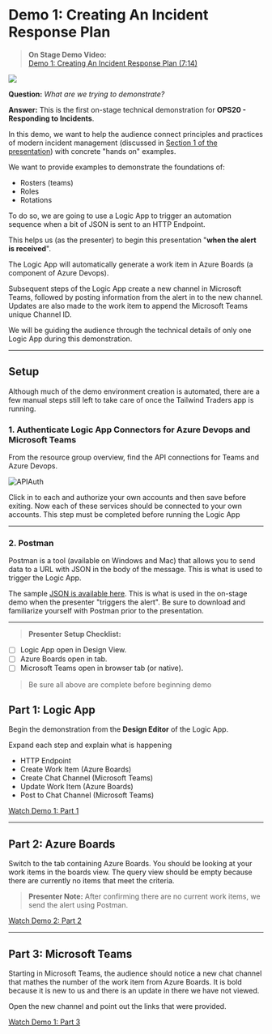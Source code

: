 # Demo 1: Creating An Incident Response Plan

>**On Stage Demo Video:**<br/>
[Demo 1: Creating An Incident Response Plan (7:14)](https://globaleventcdn.blob.core.windows.net/assets/ops/ops10/video/Demo1-ApplicationMap.mp4)

[![](https://globaleventcdn.blob.core.windows.net/assets/ops/ops20/screenshots/ops20-demo1.png)](https://globaleventcdn.blob.core.windows.net/assets/ops/ops10/video/Demo1-ApplicationMap.mp4)

**Question:** *What are we trying to demonstrate?*

**Answer:**
This is the first on-stage technical demonstration for **OPS20 - Responding to Incidents**.

In this demo, we want to help the audience connect principles and practices of modern incident management (discussed in [Section 1 of the presentation](../../slides/section/01/README.md)) with concrete "hands on" examples.

We want to provide examples to demonstrate the foundations of:

- Rosters (teams)
- Roles
- Rotations

To do so, we are going to use a Logic App to trigger an automation sequence when a bit of JSON is sent to an HTTP Endpoint.

This helps us (as the presenter) to begin this presentation "**when the alert is received**".

The Logic App will automatically generate a work item in Azure Boards (a component of Azure Devops).

Subsequent steps of the Logic App create a new channel in Microsoft Teams, followed by posting information from the alert in to the new channel. Updates are also made to the work item to append the Microsoft Teams unique Channel ID.

We will be guiding the audience through the technical details of only one Logic App during this demonstration.

---

## Setup

Although much of the demo environment creation is automated, there are a few manual steps still left to take care of once the Tailwind Traders app is running.

### 1. Authenticate Logic App Connectors for Azure Devops and Microsoft Teams

From the resource group overview, find the API connections for Teams and Azure Devops. 

![APIAuth](https://globaleventcdn.blob.core.windows.net/assets/ops/ops20/screenshots/APIconnectionauth.png)

Click in to each and authorize your own accounts and then save before exiting. Now each of these services should be connected to your own accounts. This step must be completed before running the Logic App

---

### 2. Postman

Postman is a tool (available on Windows and Mac) that allows you to send data to a URL with JSON in the body of the message. This is what is used to trigger the Logic App.

The sample [JSON is available here](https://github.com/microsoft/ignite-learning-paths-training-ops/blob/master/ops20/demos/01/alert_body.json). This is what is used in the on-stage demo when the presenter "triggers the alert". Be sure to download and familiarize yourself with Postman prior to the presentation.

---
>**Presenter Setup Checklist:**

- [ ] Logic App open in Design View.
- [ ] Azure Boards open in tab.
- [ ] Microsoft Teams open in browser tab (or native).
  
> Be sure all above are complete before beginning demo

## Part 1: Logic App

Begin the demonstration from the **Design Editor** of the Logic App.

Expand each step and explain what is happening

- HTTP Endpoint
- Create Work Item (Azure Boards)
- Create Chat Channel (Microsoft Teams)
- Update Work Item (Azure Boards)
- Post to Chat Channel (Microsoft Teams)

[Watch Demo 1: Part 1](https://globaleventcdn.blob.core.windows.net/assets/ops/ops20/video/demo_1_full.mp4)

---

## Part 2: Azure Boards

Switch to the tab containing Azure Boards. You should be looking at your work items in the boards view. The query view should be empty because there are currently no items that meet the criteria.

>**Presenter Note:** After confirming there are no current work items, we send the alert using Postman.

[Watch Demo 2: Part 2](https://globaleventcdn.blob.core.windows.net/assets/ops/ops20/video/demo_1_full.mp4)

---

## Part 3: Microsoft Teams

Starting in Microsoft Teams, the audience should notice a new chat channel that mathes the number of the work item from Azure Boards. It is bold because it is new to us and there is an update in there we have not viewed.

Open the new channel and point out the links that were provided.

[Watch Demo 1: Part 3](https://globaleventcdn.blob.core.windows.net/assets/ops/ops20/video/demo_1_full.mp4)
